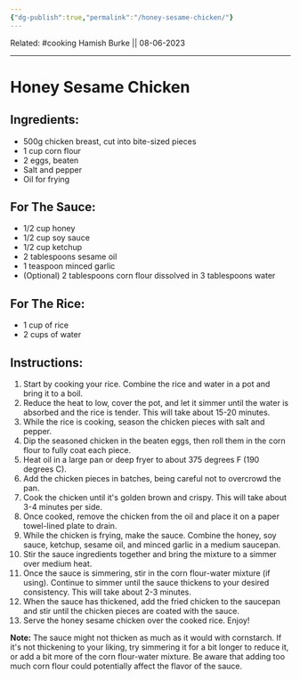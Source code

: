 ```yaml
---
{"dg-publish":true,"permalink":"/honey-sesame-chicken/"}
---
```


Related: #cooking
Hamish Burke || 08-06-2023
***

# Honey Sesame Chicken

## **Ingredients:**

- 500g chicken breast, cut into bite-sized pieces
- 1 cup corn flour
- 2 eggs, beaten
- Salt and pepper
- Oil for frying

## **For The Sauce:**

- 1/2 cup honey
- 1/2 cup soy sauce
- 1/2 cup ketchup
- 2 tablespoons sesame oil
- 1 teaspoon minced garlic
- (Optional) 2 tablespoons corn flour dissolved in 3 tablespoons water

## **For The Rice:**

- 1 cup of rice
- 2 cups of water

## **Instructions:**

1. Start by cooking your rice. Combine the rice and water in a pot and bring it to a boil. 
2. Reduce the heat to low, cover the pot, and let it simmer until the water is absorbed and the rice is tender. This will take about 15-20 minutes.
3. While the rice is cooking, season the chicken pieces with salt and pepper.
4. Dip the seasoned chicken in the beaten eggs, then roll them in the corn flour to fully coat each piece.
5. Heat oil in a large pan or deep fryer to about 375 degrees F (190 degrees C).
6. Add the chicken pieces in batches, being careful not to overcrowd the pan.
7. Cook the chicken until it's golden brown and crispy. This will take about 3-4 minutes per side.
8. Once cooked, remove the chicken from the oil and place it on a paper towel-lined plate to drain.
9. While the chicken is frying, make the sauce. Combine the honey, soy sauce, ketchup, sesame oil, and minced garlic in a medium saucepan.
10. Stir the sauce ingredients together and bring the mixture to a simmer over medium heat.
11. Once the sauce is simmering, stir in the corn flour-water mixture (if using). Continue to simmer until the sauce thickens to your desired consistency. This will take about 2-3 minutes.
12. When the sauce has thickened, add the fried chicken to the saucepan and stir until the chicken pieces are coated with the sauce.
13. Serve the honey sesame chicken over the cooked rice. Enjoy!

**Note:** The sauce might not thicken as much as it would with cornstarch. If it's not thickening to your liking, try simmering it for a bit longer to reduce it, or add a bit more of the corn flour-water mixture. Be aware that adding too much corn flour could potentially affect the flavor of the sauce.
